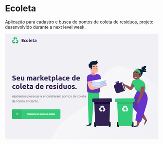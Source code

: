 # Ecoleta
Aplicação para cadastro e busca de pontos de coleta de resíduos, projeto desenvolvido durante a next level week.

![Ecoleta - Seu marketplace de coleta de risíduos.](https://github.com/AnaPaulaMenezes/nlw-01/blob/master/server/uploads/cadastre-se.PNG)
